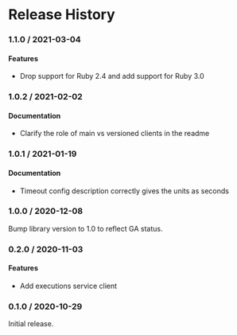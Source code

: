 # Release History

### 1.1.0 / 2021-03-04

#### Features

* Drop support for Ruby 2.4 and add support for Ruby 3.0

### 1.0.2 / 2021-02-02

#### Documentation

* Clarify the role of main vs versioned clients in the readme

### 1.0.1 / 2021-01-19

#### Documentation

* Timeout config description correctly gives the units as seconds

### 1.0.0 / 2020-12-08

Bump library version to 1.0 to reflect GA status.

### 0.2.0 / 2020-11-03

#### Features

* Add executions service client

### 0.1.0 / 2020-10-29

Initial release.
